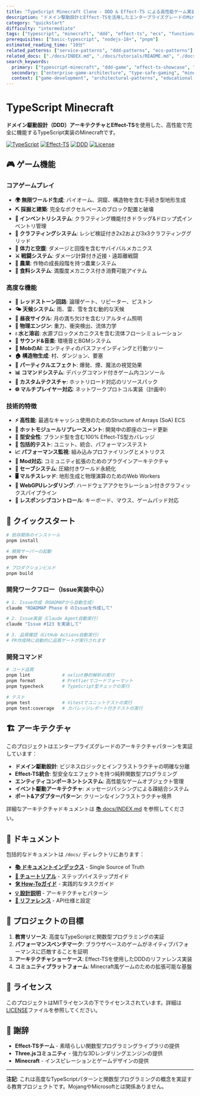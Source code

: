 ```yaml
---
title: "TypeScript Minecraft Clone - DDD & Effect-TS による高性能ゲーム実装"
description: "ドメイン駆動設計とEffect-TSを活用したエンタープライズグレードのMinecraft実装。完全な型安全性と関数型プログラミングパターンによる高品質ゲーム開発のリファレンス実装。"
category: "quickstart"
difficulty: "intermediate"
tags: ["typescript", "minecraft", "ddd", "effect-ts", "ecs", "functional-programming", "game-development", "architecture-showcase"]
prerequisites: ["basic-typescript", "nodejs-18+", "pnpm"]
estimated_reading_time: "10分"
related_patterns: ["service-patterns", "ddd-patterns", "ecs-patterns"]
related_docs: ["./docs/INDEX.md", "./docs/tutorials/README.md", "./docs/reference/README.md"]
search_keywords:
  primary: ["typescript-minecraft", "ddd-game", "effect-ts-showcase", "functional-game-dev"]
  secondary: ["enterprise-game-architecture", "type-safe-gaming", "minecraft-clone"]
  context: ["game-development", "architectural-patterns", "educational-resource"]
---
```


# TypeScript Minecraft

**ドメイン駆動設計（DDD）**アーキテクチャと**Effect-TS**を使用した、高性能で完全に機能するTypeScript実装のMinecraftです。

[![TypeScript](https://img.shields.io/badge/TypeScript-5.9+-blue.svg)](https://www.typescriptlang.org/)
[![Effect-TS](https://img.shields.io/badge/Effect--TS-3.17+-purple.svg)](https://effect.website/)
[![DDD](https://img.shields.io/badge/Architecture-DDD-green.svg)](./docs/explanations/architecture/)
[![License](https://img.shields.io/badge/License-MIT-yellow.svg)](./LICENSE)

## 🎮 ゲーム機能

### コアゲームプレイ
- **🌍 無限ワールド生成**: バイオーム、洞窟、構造物を含む手続き型地形生成
- **⛏️ 採掘と建築**: 完全なボクセルベースのブロック配置と破壊
- **🎒 インベントリシステム**: クラフティング機能付きドラッグ&ドロップ式インベントリ管理
- **🔨 クラフティングシステム**: レシピ検証付き2x2および3x3クラフティンググリッド
- **💚 体力と空腹**: ダメージと回復を含むサバイバルメカニクス
- **⚔️ 戦闘システム**: ダメージ計算付き近接・遠距離戦闘
- **🌾 農業**: 作物の成長段階を持つ農業システム
- **🍖 食料システム**: 満腹度メカニクス付き消費可能アイテム

### 高度な機能
- **🔴 レッドストーン回路**: 論理ゲート、リピーター、ピストン
- **🌤️ 天候システム**: 雨、雷、雪を含む動的な天候
- **🌙 昼夜サイクル**: 月の満ち欠けを含むリアルタイム照明
- **🧱 物理エンジン**: 重力、衝突検出、流体力学
- **💧 水と溶岩**: 水源ブロックメカニクスを含む流体フローシミュレーション
- **🎵 サウンド&音楽**: 環境音とBGMシステム
- **👾 MobのAI**: エンティティのパスファインディングと行動ツリー
- **🏠 構造物生成**: 村、ダンジョン、要塞
- **🌈 パーティクルエフェクト**: 爆発、煙、魔法の視覚効果
- **📊 コマンドシステム**: デバッグコマンド付きゲーム内コンソール
- **🎨 カスタムテクスチャ**: ホットリロード対応のリソースパック
- **🌐 マルチプレイヤー対応**: ネットワークプロトコル実装（計画中）

### 技術的特徴
- **⚡ 高性能**: 最適なキャッシュ使用のためのStructure of Arrays (SoA) ECS
- **🔄 ホットモジュールリプレースメント**: 開発中の即座のコード更新
- **🎯 型安全性**: ブランド型を含む100% Effect-TS型カバレッジ
- **🧪 包括的テスト**: ユニット、統合、パフォーマンステスト
- **📈 パフォーマンス監視**: 組み込みプロファイリングとメトリクス
- **🔧 Mod対応**: コミュニティ拡張のためのプラグインアーキテクチャ
- **💾 セーブシステム**: 圧縮付きワールド永続化
- **🖥️ マルチスレッド**: 地形生成と物理演算のためのWeb Workers
- **🎨 WebGPUレンダリング**: ハードウェアアクセラレーション付きグラフィックスパイプライン
- **📱 レスポンシブコントロール**: キーボード、マウス、ゲームパッド対応

## 🚀 クイックスタート

```bash
# 依存関係のインストール
pnpm install

# 開発サーバーの起動
pnpm dev

# プロダクションビルド
pnpm build
```

### 開発ワークフロー（Issue実装中心）

```bash
# 1. Issue作成（ROADMAPから自動生成）
claude "ROADMAP Phase 0 のIssueを作成して"

# 2. Issue実装（Claude Agent自動実行）
claude "Issue #123 を実装して"

# 3. 品質確認（GitHub Actions自動実行）
# PR作成時に自動的に品質ゲートが実行されます
```

### 開発コマンド

```bash
# コード品質
pnpm lint            # oxlint静的解析の実行
pnpm format          # Prettierでコードフォーマット
pnpm typecheck       # TypeScript型チェックの実行

# テスト
pnpm test            # Vitestでユニットテストの実行
pnpm test:coverage   # カバレッジレポート付きテストの実行
```

## 🏗️ アーキテクチャ

このプロジェクトはエンタープライズグレードのアーキテクチャパターンを実証しています：

- **ドメイン駆動設計**: ビジネスロジックとインフラストラクチャの明確な分離
- **Effect-TS統合**: 型安全なエフェクトを持つ純粋関数型プログラミング
- **エンティティコンポーネントシステム**: 高性能なゲームオブジェクト管理
- **イベント駆動アーキテクチャ**: メッセージパッシングによる疎結合システム
- **ポート&アダプターパターン**: クリーンなインフラストラクチャ境界

詳細なアーキテクチャドキュメントは [📚 docs/INDEX.md](./docs/INDEX.md) を参照してください。

## 📖 ドキュメント

包括的なドキュメントは `/docs/` ディレクトリにあります：

- **[📚 ドキュメントインデックス](./docs/INDEX.md)** - Single Source of Truth
- **[🚀 チュートリアル](./docs/tutorials/README.md)** - ステップバイステップガイド
- **[🛠️ How-Toガイド](./docs/how-to/README.md)** - 実践的なタスクガイド
- **[💡 設計説明](./docs/explanations/README.md)** - アーキテクチャとパターン
- **[📖 リファレンス](./docs/reference/README.md)** - API仕様と設定

## 🎯 プロジェクトの目標

1. **教育リソース**: 高度なTypeScriptと関数型プログラミングの実証
2. **パフォーマンスベンチマーク**: ブラウザベースのゲームがネイティブパフォーマンスに匹敵することを証明
3. **アーキテクチャショーケース**: Effect-TSを使用したDDDのリファレンス実装
4. **コミュニティプラットフォーム**: Minecraft風ゲームのための拡張可能な基盤

## 📄 ライセンス

このプロジェクトはMITライセンスの下でライセンスされています。詳細は[LICENSE](./LICENSE)ファイルを参照してください。

## 🙏 謝辞

- **Effect-TSチーム** - 素晴らしい関数型プログラミングライブラリの提供
- **Three.jsコミュニティ** - 強力な3Dレンダリングエンジンの提供
- **Minecraft** - インスピレーションとゲームデザインの提供

---

**注記**: これは高度なTypeScriptパターンと関数型プログラミングの概念を実証する教育プロジェクトです。MojangやMicrosoftとは関係ありません。
